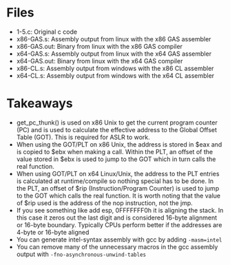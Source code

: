 # Files
- 1-5.c: Original c code
- x86-GAS.s: Assembly output from linux with the x86 GAS assembler
- x86-GAS.out: Binary from linux with the x86 GAS compiler
- x64-GAS.s: Assembly output from linux with the x64 GAS assembler
- x64-GAS.out: Binary from linux with the x64 GAS compiler
- x86-CL.s: Assembly output from windows with the x86 CL assembler
- x64-CL.s: Assembly output from windows with the x64 CL assembler

# Takeaways
- get_pc_thunk() is used on x86 Unix to get the current program counter (PC) and is used to calculate the effective address to the Global Offset Table (GOT). This is required for ASLR to work.
- When using the GOT/PLT on x86 Unix, the address is stored in $eax and is copied to $ebx when making a call. Within the PLT, an offset of the value stored in $ebx is used to jump to the GOT which in turn calls the real function.
- When using GOT/PLT on x64 Linux/Unix, the address to the PLT entries is calculated at runtime/compile so nothing special has to be done. In the PLT, an offset of $rip (Instruction/Program Counter) is used to jump to the GOT which calls the real function. It is worth noting that the value of $rip used is the address of the nop instruction, not the jmp.
- If you see something like add esp, 0FFFFFFF0h it is aligning the stack. In this case it zeros out the last digit and is considered 16-byte alignment or 16-byte boundary. Typically CPUs perform better if the addresses are 4-byte or 16-byte aligned
- You can generate intel-syntax assembly with gcc by adding `-masm=intel`
- You can remove many of the unnecessary macros in the gcc assembly output with `-fno-asynchronous-unwind-tables`
